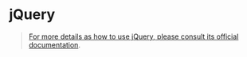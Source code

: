# jQuery
> [For more details as how to use jQuery, please consult its official documentation](https://jquery.com/).
